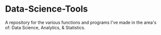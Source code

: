 # Data-Science-Tools
A repository for the various functions and programs I've made in the area's of:  Data Science, Analytics, &amp; Statistics.

